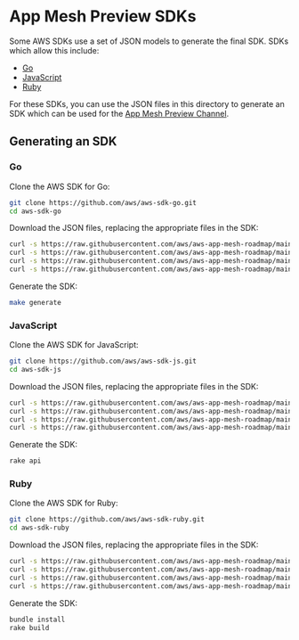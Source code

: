 # App Mesh Preview SDKs

Some AWS SDKs use a set of JSON models to generate the final SDK. SDKs which allow this include:

* [Go](https://github.com/aws/aws-sdk-go)
* [JavaScript](https://github.com/aws/aws-sdk-js)
* [Ruby](https://github.com/aws/aws-sdk-ruby/)

For these SDKs, you can use the JSON files in this directory to generate an SDK which can be used for the [App Mesh Preview Channel](https://docs.aws.amazon.com/app-mesh/latest/userguide/preview.html).

## Generating an SDK

### Go

Clone the AWS SDK for Go:

```bash
git clone https://github.com/aws/aws-sdk-go.git
cd aws-sdk-go
```

Download the JSON files, replacing the appropriate files in the SDK:

```bash
curl -s https://raw.githubusercontent.com/aws/aws-app-mesh-roadmap/main/appmesh-preview/sdk/api.json > models/apis/appmesh/2019-01-25/api-2.json
curl -s https://raw.githubusercontent.com/aws/aws-app-mesh-roadmap/main/appmesh-preview/sdk/docs.json > models/apis/appmesh/2019-01-25/docs-2.json
curl -s https://raw.githubusercontent.com/aws/aws-app-mesh-roadmap/main/appmesh-preview/sdk/examples.json > models/apis/appmesh/2019-01-25/examples-1.json
curl -s https://raw.githubusercontent.com/aws/aws-app-mesh-roadmap/main/appmesh-preview/sdk/paginators.json > models/apis/appmesh/2019-01-25/paginators-1.json
```

Generate the SDK:

```bash
make generate
```

### JavaScript

Clone the AWS SDK for JavaScript:

```bash
git clone https://github.com/aws/aws-sdk-js.git
cd aws-sdk-js
```

Download the JSON files, replacing the appropriate files in the SDK:

```bash
curl -s https://raw.githubusercontent.com/aws/aws-app-mesh-roadmap/main/appmesh-preview/sdk/api.json > apis/appmesh-2019-01-25.min.json
curl -s https://raw.githubusercontent.com/aws/aws-app-mesh-roadmap/main/appmesh-preview/sdk/api.normal.json > apis/appmesh-2019-01-25.normal.json
curl -s https://raw.githubusercontent.com/aws/aws-app-mesh-roadmap/main/appmesh-preview/sdk/examples.json > apis/appmesh-2019-01-25.examples.json
curl -s https://raw.githubusercontent.com/aws/aws-app-mesh-roadmap/main/appmesh-preview/sdk/paginators.json > apis/appmesh-2019-01-25.paginators.json
```

Generate the SDK:

```bash
rake api
```

### Ruby

Clone the AWS SDK for Ruby:

```bash
git clone https://github.com/aws/aws-sdk-ruby.git
cd aws-sdk-ruby
```

Download the JSON files, replacing the appropriate files in the SDK:

```bash
curl -s https://raw.githubusercontent.com/aws/aws-app-mesh-roadmap/main/appmesh-preview/sdk/api.json > apis/appmesh/2019-01-25/api-2.json
curl -s https://raw.githubusercontent.com/aws/aws-app-mesh-roadmap/main/appmesh-preview/sdk/docs.json > apis/appmesh/2019-01-25/docs-2.json
curl -s https://raw.githubusercontent.com/aws/aws-app-mesh-roadmap/main/appmesh-preview/sdk/examples.json > apis/appmesh/2019-01-25/examples-1.json
curl -s https://raw.githubusercontent.com/aws/aws-app-mesh-roadmap/main/appmesh-preview/sdk/paginators.json > apis/appmesh/2019-01-25/paginators-1.json
```

Generate the SDK:

```bash
bundle install
rake build
```
